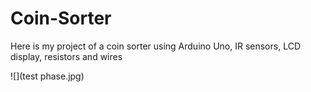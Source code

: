 # Coin-Sorter
Here is my project of a coin sorter using Arduino Uno, IR sensors, LCD display, resistors and wires

![](test phase.jpg)


